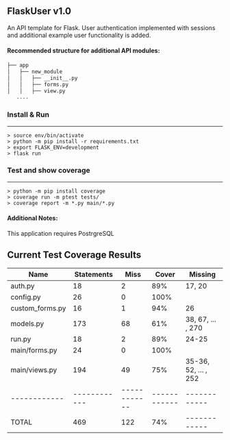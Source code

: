 FlaskUser v1.0
--------------

An API template for Flask.
User authentication implemented with sessions and additional example user functionality
is added.

#### Recommended structure for additional API modules:
```bash
├── app
│   ├── new_module
│   │   ├── __init__.py
│   │   ├── forms.py
│   │   ├── view.py
   ....
```

### Install & Run
-----------------
```> python -m venv ./env/
> source env/bin/activate
> python -m pip install -r requirements.txt
> export FLASK_ENV=development
> flask run
```

### Test and show coverage
-------------------------------
```> python -m pytest tests/
> python -m pip install coverage
> coverage run -m ptest tests/
> coverage report -m *.py main/*.py
```


#### Additional Notes:
This application requires PostrgreSQL

Current Test Coverage Results
-----------------------------

|  Name | Statements  | Miss  | Cover  | Missing  |
|  ------------  | ------------ | ------------ | ------------ | ------------ |
| auth.py  | 18  | 2  | 89%  | 17, 20  |
| config.py  | 26  | 0  | 100%  |   |
| custom_forms.py  | 16  | 1  | 94%  | 26  |
| models.py  | 173  | 68  | 61%  | 38, 67, ... , 270 |
|  run.py | 18  | 2  | 89%  | 24-25  |
| main/forms.py | 24  | 0  | 100%  |   |
|  main/views.py | 194  | 49  | 75%  | 35-36, 52, ... , 252 |
|  ------------  | ------------ | ------------ | ------------ | ------------ |
|  TOTAL | 469  | 122  | 74%  | ------------ |
